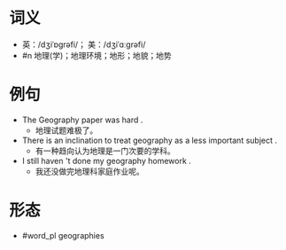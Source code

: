 # 词义
- 英：/dʒiˈɒɡrəfi/； 美：/dʒiˈɑːɡrəfi/
- #n 地理(学)；地理环境；地形；地貌；地势
# 例句
- The Geography paper was hard .
	- 地理试题难极了。
- There is an inclination to treat geography as a less important subject .
	- 有一种趋向认为地理是一门次要的学科。
- I still haven 't done my geography homework .
	- 我还没做完地理科家庭作业呢。
# 形态
- #word_pl geographies
